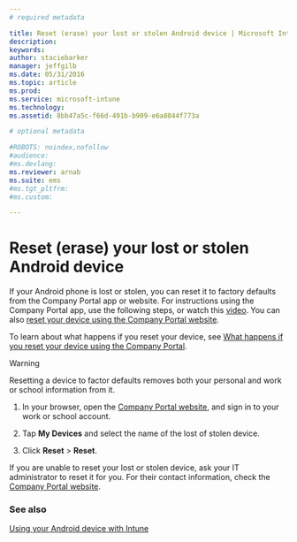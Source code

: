 ```yaml
---
# required metadata

title: Reset (erase) your lost or stolen Android device | Microsoft Intune
description:
keywords:
author: staciebarker
manager: jeffgilb
ms.date: 05/31/2016
ms.topic: article
ms.prod:
ms.service: microsoft-intune
ms.technology:
ms.assetid: 8bb47a5c-f66d-491b-b909-e6a8844f773a

# optional metadata

#ROBOTS: noindex,nofollow
#audience:
#ms.devlang:
ms.reviewer: arnab
ms.suite: ems
#ms.tgt_pltfrm:
#ms.custom:

---
```



# Reset (erase) your lost or stolen Android device

If your Android phone is lost or stolen, you can reset it to factory defaults from the Company Portal app or website. For instructions using the Company Portal app, use the following steps, or watch this [video](http://aka.ms/ly1x17). You can also [reset your device using the Company Portal website](reset-your-device-cpwebsite.md).

To learn about what happens if you reset your device, see [What happens if you reset your device using the Company Portal](what-happens-if-you-reset-your-device-using-the-company-portal-android.md).

> [!WARNING] 
> Resetting a device to factor defaults removes both your personal and work or school information from it.

1.  In your browser, open the [Company Portal website](http://portal.manage.microsoft.com), and sign in to your work or school account.

2.  Tap **My Devices** and select the name of the lost of stolen  device.

3.  Click **Reset** &gt; **Reset**.

If you are unable to reset your lost or stolen device, ask your IT administrator to reset it for you. For their contact information, check the [Company Portal website](http://portal.manage.microsoft.com).

### See also
[Using your Android device with Intune](using-your-android-device-with-intune.md)

